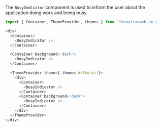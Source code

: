 The `BusyIndicator` component is used to inform the user about the application doing work and being busy.

```javascript
import { Container, ThemeProvider, themes } from 'thenativeweb-ux';

<div>
  <Container>
    <BusyIndicator />
  </Container>

  <Container background='dark'>
    <BusyIndicator />
  </Container>

  <ThemeProvider theme={ themes.Wolkenkit}>
    <div>
      <Container>
        <BusyIndicator />
      </Container>
      <Container background='dark'>
        <BusyIndicator />
      </Container>
    </div>
  </ThemeProvider>
</div>
```
